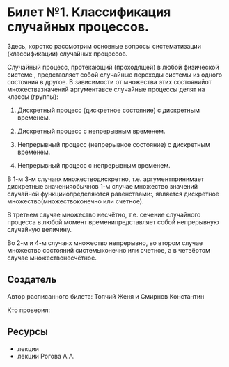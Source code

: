 # Билет №1. Классификация случайных процессов.

Здесь, коротко рассмотрим основные вопросы систематизации (классификации) случайных процессов.

Случайный процесс, протекающий (проходящей) в любой физической системе , представляет собой случайные переходы системы из одного состояния в другое. В зависимости от множества этих состоянийот множествазначений аргументавсе случайные процессы делят на классы (группы):

1. Дискретный процесс (дискретное состояние) с дискретным временем.

2. Дискретный процесс с непрерывным временем.

3. Непрерывный процесс (непрерывное состояние) с дискретным временем.

4. Непрерывный процесс с непрерывным временем.

В 1-м 3-м случаях множестводискретно, т.е. аргументпринимает дискретные значенияобычнов 1-м случае множество значений случайной функцииопределяются равенствами:, является дискретное множество(множествоконечно или счетное).

В третьем случае множество несчётно, т.е. сечение случайного процесса в любой момент временипредставляет собой непрерывную случайную величину.

Во 2-м и 4-м случаях множество непрерывно, во втором случае множество состояний системыконечно или счетное, а в четвёртом случае множествонесчётное.

## Создатель

Автор расписанного билета: Топчий Женя и Смирнов Константин

Кто проверил:


## Ресурсы
- лекции
- лекции Рогова А.А.
